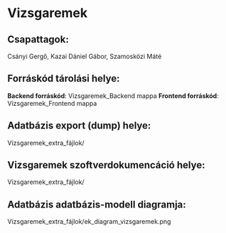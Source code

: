 # Vizsgaremek

## Csapattagok: 
Csányi Gergő, Kazai Dániel Gábor, Szamosközi Máté

## Forráskód tárolási helye:
**Backend forráskód**: Vizsgaremek_Backend mappa
**Frontend forráskód**: Vizsgaremek_Frontend mappa

## Adatbázis export (dump) helye:
Vizsgaremek_extra_fájlok/

## Vizsgaremek szoftverdokumencáció helye:
Vizsgaremek_extra_fájlok/

## Adatbázis adatbázis-modell diagramja:
Vizsgaremek_extra_fájlok/ek_diagram_vizsgaremek.png